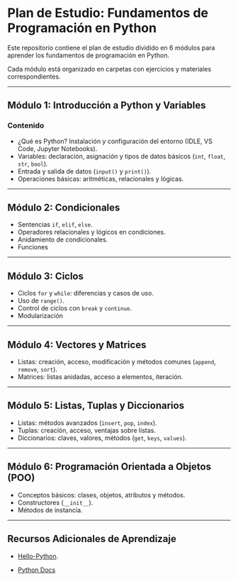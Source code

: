 # Plan de Estudio: Fundamentos de Programación en Python

Este repositorio contiene el plan de estudio dividido en 6 módulos para aprender los fundamentos de programación en Python. 

Cada módulo está organizado en carpetas con ejercicios y materiales correspondientes.

---

## **Módulo 1: Introducción a Python y Variables**

### Contenido
- ¿Qué es Python? Instalación y configuración del entorno (IDLE, VS Code, Jupyter Notebooks).
- Variables: declaración, asignación y tipos de datos básicos (`int`, `float`, `str`, `bool`).
- Entrada y salida de datos (`input()` y `print()`).
- Operaciones básicas: aritméticas, relacionales y lógicas.

---

## **Módulo 2: Condicionales**

- Sentencias `if`, `elif`, `else`.
- Operadores relacionales y lógicos en condiciones.
- Anidamiento de condicionales.
- Funciones

---

## **Módulo 3: Ciclos**

- Ciclos `for` y `while`: diferencias y casos de uso.
- Uso de `range()`.
- Control de ciclos con `break` y `continue`.
- Modularización
  
---

## **Módulo 4: Vectores y Matrices**

- Listas: creación, acceso, modificación y métodos comunes (`append`, `remove`, `sort`).
- Matrices: listas anidadas, acceso a elementos, iteración.

---

## **Módulo 5: Listas, Tuplas y Diccionarios**

- Listas: métodos avanzados (`insert`, `pop`, `index`).
- Tuplas: creación, acceso, ventajas sobre listas.
- Diccionarios: claves, valores, métodos (`get`, `keys`, `values`).

---

## **Módulo 6: Programación Orientada a Objetos (POO)**

- Conceptos básicos: clases, objetos, atributos y métodos.
- Constructores (`__init__`).
- Métodos de instancia.
---

## Recursos Adicionales de Aprendizaje

- [Hello-Python](https://github.com/mouredev/Hello-Python).

- [Python Docs](https://docs.python.org/es/3.13/tutorial/index.html)
